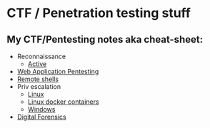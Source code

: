 # CTF / Penetration testing stuff

## My CTF/Pentesting notes aka cheat-sheet:

- Reconnaissance
  - [Active](./reconnaissance_active.md)
- [Web Application Pentesting](./web_application_pentesting.md)
- [Remote shells](./remote-shells.md)
- Priv escalation
  - [Linux](./priv_escalation_linux.md)
  - [Linux docker containers](./priv_escalation_linux_docker.md)
  - [Windows](./priv_escalation_windows.md)
- [Digital Forensics](./digital_forensics.md)